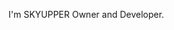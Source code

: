 I'm SKYUPPER Owner and Developer.

<!---
Travelerchen/Travelerchen is a ✨ special ✨ repository because its `README.md` (this file) appears on your GitHub profile.
You can click the Preview link to take a look at your changes.
--->
